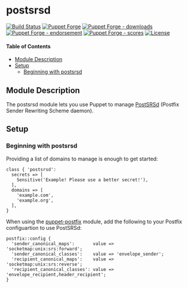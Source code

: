 # postsrsd

<!-- header GFM -->
[![Build Status](https://img.shields.io/github/workflow/status/opus-codium/puppet-postsrsd/Release)](https://github.com/opus-codium/puppet-postsrsd/releases)
[![Puppet Forge](https://img.shields.io/puppetforge/v/opuscodium/postsrsd.svg)](https://forge.puppetlabs.com/opuscodium/postsrsd)
[![Puppet Forge - downloads](https://img.shields.io/puppetforge/dt/opuscodium/postsrsd.svg)](https://forge.puppetlabs.com/opuscodium/postsrsd)
[![Puppet Forge - endorsement](https://img.shields.io/puppetforge/e/opuscodium/postsrsd.svg)](https://forge.puppetlabs.com/opuscodium/postsrsd)
[![Puppet Forge - scores](https://img.shields.io/puppetforge/f/opuscodium/postsrsd.svg)](https://forge.puppetlabs.com/opuscodium/postsrsd)
[![License](https://img.shields.io/github/license/opus-codium/puppet-postsrsd.svg)](https://github.com/voxpupuli/opuscodium-postsrsd/blob/master/LICENSE.md)
<!-- header -->

#### Table of Contents

<!-- vim-markdown-toc GFM -->

* [Module Description](#module-description)
* [Setup](#setup)
	* [Beginning with postsrsd](#beginning-with-postsrsd)

<!-- vim-markdown-toc -->

## Module Description

The postsrsd module lets you use Puppet to manage [PostSRSd](https://github.com/roehling/postsrsd) (Postfix Sender Rewriting Scheme daemon).

## Setup

### Beginning with postsrsd

Providing a list of domains to manage is enough to get started:

```puppet
class { 'postsrsd':
  secrets => [
    Sensitive('Example! Please use a better secret!'),
  ],
  domains => [
    'example.com',
    'example.org',
  ],
}
```

When using the [puppet-postfix](https://github.com/voxpupuli/puppet-postfix/) module, add the following to your Postfix configuartion to use PostSRSd:

```puppet
postfix::config {
  'sender_canonical_maps':       value => 'socketmap:unix:srs:forward';
  'sender_canonical_classes':    value => 'envelope_sender';
  'recipient_canonical_maps':    value => 'socketmap:unix:srs:reverse';
  'recipient_canonical_classes': value => 'envelope_recipient,header_recipient';
}
```
